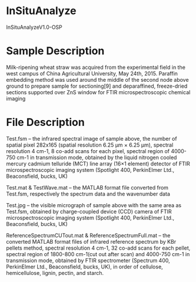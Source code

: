 # InSituAnalyze
InSituAnalyzeV1.0-OSP

# Sample Description

Milk-ripening wheat straw was acquired from the experimental field in the west campus of China Agricultural University, May 24th, 2015. Paraffin embedding method was used around the middle of the second node above ground to prepare sample for sectioning[9] and deparaffined, freeze-dried sections supported over ZnS window for FTIR microspectroscopic chemical imaging


# File Description

Test.fsm – the infrared spectral image of sample above, the number of spatial pixel 282x165 (spatial resolution 6.25 μm × 6.25 μm), spectral resolution 4 cm-1, 8 co-add scans for each pixel, spectral region of 4000-750 cm-1 in transmission mode, obtained by the liquid nitrogen cooled mercury cadmium telluride (MCT) line array (16×1 element) detector of FTIR microspectroscopic imaging system (Spotlight 400, PerkinElmer Ltd., Beaconsfield, bucks, UK)

Test.mat & TestWave.mat – the MATLAB format file converted from Test.fsm, respectively the spectrum data and the wavenumber data

Test.jpg – the visible micrograph of sample above with the same area as Test.fsm, obtained by charge-coupled device (CCD) camera of FTIR microspectroscopic imaging system (Spotlight 400, PerkinElmer Ltd., Beaconsfield, bucks, UK) 

ReferenceSpectrumCUTout.mat & ReferenceSpectrumFull.mat – the converted MATLAB format files of infrared reference spectrum by KBr pellets method, spectral resolution 4 cm-1, 32 co-add scans for each pellet, spectral region of 1800-800 cm-1(cut out after scan) and 4000-750 cm-1 in transmission mode, obtained by FTIR spectrometer (Spectrum 400, PerkinElmer Ltd., Beaconsfield, bucks, UK), in order of cellulose, hemicellulose, lignin, pectin, and starch.
